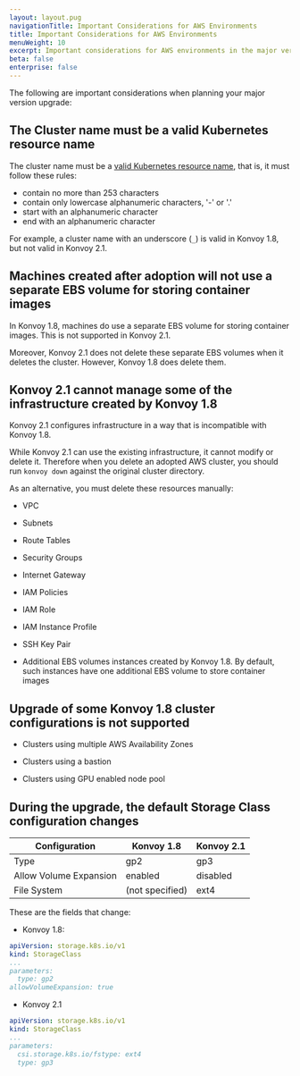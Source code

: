 ```yaml
---
layout: layout.pug
navigationTitle: Important Considerations for AWS Environments
title: Important Considerations for AWS Environments
menuWeight: 10
excerpt: Important considerations for AWS environments in the major version upgrade
beta: false
enterprise: false
---
```


<!-- vale ttd-light.Quotes = NO -->

The following are important considerations when planning your major version upgrade:

## The Cluster name must be a valid Kubernetes resource name

The cluster name must be a [valid Kubernetes resource name][kubernetes-resource-name], that is, it must follow these rules:

- contain no more than 253 characters
- contain only lowercase alphanumeric characters, '-' or '.'
- start with an alphanumeric character
- end with an alphanumeric character

For example, a cluster name with an underscore (`_`) is valid in Konvoy 1.8, but not valid in Konvoy 2.1.

## Machines created after adoption will not use a separate EBS volume for storing container images

In Konvoy 1.8, machines do use a separate EBS volume for storing container images. This is not supported in Konvoy 2.1.

Moreover, Konvoy 2.1 does not delete these separate EBS volumes when it deletes the cluster. However, Konvoy 1.8 does delete them.

## Konvoy 2.1 cannot manage some of the infrastructure created by Konvoy 1.8

Konvoy 2.1 configures infrastructure in a way that is incompatible with Konvoy 1.8.

While Konvoy 2.1 can use the existing infrastructure, it cannot modify or delete it. Therefore when you delete an adopted AWS cluster, you should run `konvoy down` against the original cluster directory.

As an alternative, you must delete these resources manually:

-   VPC

-   Subnets

-   Route Tables

-   Security Groups

-   Internet Gateway

-   IAM Policies

-   IAM Role

-   IAM Instance Profile

-   SSH Key Pair

-   Additional EBS volumes instances created by Konvoy 1.8. By default, such instances have one additional EBS volume to store container images

## Upgrade of some Konvoy 1.8 cluster configurations is not supported

-   Clusters using multiple AWS Availability Zones

-   Clusters using a bastion

-   Clusters using GPU enabled node pool

## During the upgrade, the default Storage Class configuration changes

   Configuration | Konvoy 1.8 | Konvoy 2.1
   ---------|----------|---------
   Type | gp2 | gp3
   Allow Volume Expansion | enabled | disabled
   File System | (not specified) | ext4

These are the fields that change:

- Konvoy 1.8:

```yaml
apiVersion: storage.k8s.io/v1
kind: StorageClass
...
parameters:
  type: gp2
allowVolumeExpansion: true
```

- Konvoy 2.1

```yaml
apiVersion: storage.k8s.io/v1
kind: StorageClass
...
parameters:
  csi.storage.k8s.io/fstype: ext4
  type: gp3
```

[kubernetes-resource-name]: https://v1-21.docs.kubernetes.io/docs/concepts/overview/working-with-objects/names/#dns-subdomain-names

